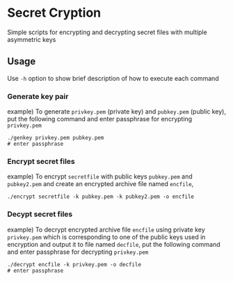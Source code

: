 # Secret Cryption
Simple scripts for encrypting and decrypting secret files with multiple asymmetric keys

## Usage
Use `-h` option to show brief description of how to execute each command
### Generate key pair
example) To generate `privkey.pem` (private key) and `pubkey.pem` (public key), put the following command and enter passphrase for encrypting `privkey.pem`
```
./genkey privkey.pem pubkey.pem
# enter passphrase
```

### Encrypt secret files
example) To encrypt `secretfile` with public keys `pubkey.pem` and `pubkey2.pem` and create an encrypted archive file named `encfile`,
```
./encrypt secretfile -k pubkey.pem -k pubkey2.pem -o encfile
```

### Decypt secret files
example) To decrypt encrypted archive file `encfile` using private key `privkey.pem` which is corresponding to one of the public keys used in encryption and output it to file named `decfile`,
put the following command and enter passphrase for decrypting `privkey.pem`
```
./decrypt encfile -k privkey.pem -o decfile
# enter passphrase 
```
